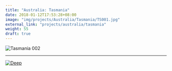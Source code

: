 ```yaml
---
title: "Australia: Tasmania"
date: 2018-01-12T17:53:28+08:00
image: "img/projects/Australia/Tasmania/TS001.jpg"
external_link: "projects/australia/tasmania"
weight: 55
draft: true
---
```


![Tasmania 002](img/projects/Australia/Tasmania/TS002.jpg)

***

[![Deep](img/projects/Australia/Tasmania/CMI-deep.png)](http://creation.com/deep-time-irrational)

